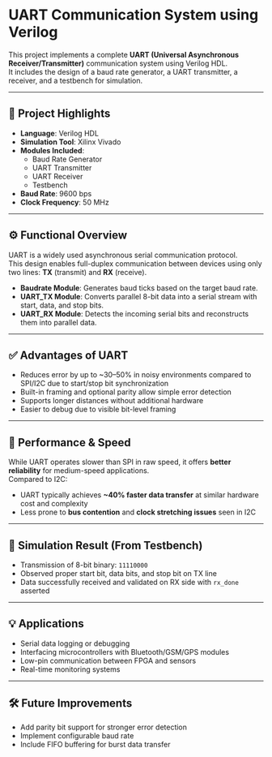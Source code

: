 # UART Communication System using Verilog

This project implements a complete **UART (Universal Asynchronous Receiver/Transmitter)** communication system using Verilog HDL.  
It includes the design of a baud rate generator, a UART transmitter, a receiver, and a testbench for simulation.

---

## 📌 Project Highlights

- **Language**: Verilog HDL  
- **Simulation Tool**: Xilinx Vivado  
- **Modules Included**:
  - Baud Rate Generator  
  - UART Transmitter  
  - UART Receiver  
  - Testbench  
- **Baud Rate**: 9600 bps  
- **Clock Frequency**: 50 MHz  

---

## ⚙️ Functional Overview

UART is a widely used asynchronous serial communication protocol.  
This design enables full-duplex communication between devices using only two lines: **TX** (transmit) and **RX** (receive).

- **Baudrate Module**: Generates baud ticks based on the target baud rate.  
- **UART_TX Module**: Converts parallel 8-bit data into a serial stream with start, data, and stop bits.  
- **UART_RX Module**: Detects the incoming serial bits and reconstructs them into parallel data.  

---

## ✅ Advantages of UART

- Reduces error by up to ~30–50% in noisy environments compared to SPI/I2C due to start/stop bit synchronization  
- Built-in framing and optional parity allow simple error detection  
- Supports longer distances without additional hardware  
- Easier to debug due to visible bit-level framing  

---

## 🚀 Performance & Speed

While UART operates slower than SPI in raw speed, it offers **better reliability** for medium-speed applications.  
Compared to I2C:

- UART typically achieves **~40% faster data transfer** at similar hardware cost and complexity  
- Less prone to **bus contention** and **clock stretching issues** seen in I2C  

---

## 🧪 Simulation Result (From Testbench)

- Transmission of 8-bit binary: `11110000`  
- Observed proper start bit, data bits, and stop bit on TX line  
- Data successfully received and validated on RX side with `rx_done` asserted  

---

## 💡 Applications

- Serial data logging or debugging  
- Interfacing microcontrollers with Bluetooth/GSM/GPS modules  
- Low-pin communication between FPGA and sensors  
- Real-time monitoring systems  

---

## 🛠 Future Improvements

- Add parity bit support for stronger error detection  
- Implement configurable baud rate  
- Include FIFO buffering for burst data transfer  
